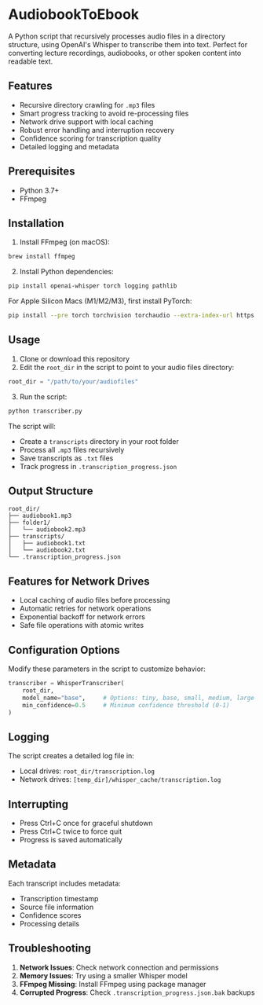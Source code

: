 # AudiobookToEbook

A Python script that recursively processes audio files in a directory structure, using OpenAI's Whisper to transcribe them into text. Perfect for converting lecture recordings, audiobooks, or other spoken content into readable text.

## Features

- Recursive directory crawling for `.mp3` files
- Smart progress tracking to avoid re-processing files
- Network drive support with local caching
- Robust error handling and interruption recovery
- Confidence scoring for transcription quality
- Detailed logging and metadata

## Prerequisites

- Python 3.7+
- FFmpeg

## Installation

1. Install FFmpeg (on macOS):
```bash
brew install ffmpeg
```

2. Install Python dependencies:
```bash
pip install openai-whisper torch logging pathlib
```

For Apple Silicon Macs (M1/M2/M3), first install PyTorch:
```bash
pip install --pre torch torchvision torchaudio --extra-index-url https://download.pytorch.org/whl/nightly/cpu
```

## Usage

1. Clone or download this repository
2. Edit the `root_dir` in the script to point to your audio files directory:
```python
root_dir = "/path/to/your/audiofiles"
```

3. Run the script:
```bash
python transcriber.py
```

The script will:
- Create a `transcripts` directory in your root folder
- Process all `.mp3` files recursively
- Save transcripts as `.txt` files
- Track progress in `.transcription_progress.json`

## Output Structure

```
root_dir/
├── audiobook1.mp3
├── folder1/
│   └── audiobook2.mp3
├── transcripts/
│   ├── audiobook1.txt
│   └── audiobook2.txt
└── .transcription_progress.json
```

## Features for Network Drives

- Local caching of audio files before processing
- Automatic retries for network operations
- Exponential backoff for network errors
- Safe file operations with atomic writes

## Configuration Options

Modify these parameters in the script to customize behavior:

```python
transcriber = WhisperTranscriber(
    root_dir,
    model_name="base",     # Options: tiny, base, small, medium, large
    min_confidence=0.5     # Minimum confidence threshold (0-1)
)
```

## Logging

The script creates a detailed log file in:
- Local drives: `root_dir/transcription.log`
- Network drives: `[temp_dir]/whisper_cache/transcription.log`

## Interrupting

- Press Ctrl+C once for graceful shutdown
- Press Ctrl+C twice to force quit
- Progress is saved automatically

## Metadata

Each transcript includes metadata:
- Transcription timestamp
- Source file information
- Confidence scores
- Processing details

## Troubleshooting

1. **Network Issues**: Check network connection and permissions
2. **Memory Issues**: Try using a smaller Whisper model
3. **FFmpeg Missing**: Install FFmpeg using package manager
4. **Corrupted Progress**: Check `.transcription_progress.json.bak` backups



